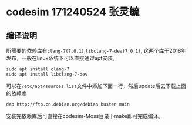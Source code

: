 # codesim 171240524 张灵毓

## 编译说明

所需要的依赖库有`clang-7(7.0.1)`,`libclang-7-dev(7.0.1)`, 这两个库于2018年发布，一般在linux系统下可以直接通过apt安装。

```shell
sudo apt install clang-7
sudo apt install libclang-7-dev
```

可以在`/etc/apt/sources.list`文件中添加下面一行，然后update后去下载上面的依赖库

```shell
deb http://ftp.cn.debian.org/debian buster main 
```

安装完依赖库后可直接在codesim-Moss目录下make即可完成编译。

